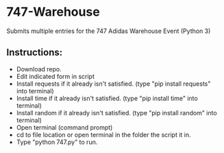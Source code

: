 # 747-Warehouse
Submits multiple entries for the 747 Adidas Warehouse Event
(Python 3)

## Instructions:
* Download repo.
* Edit indicated form in script
* Install requests if it already isn't satisfied. (type "pip install requests" into terminal)
* Install time if it already isn't satisfied. (type "pip install time" into terminal)
* Install random if it already isn't satisfied. (type "pip install random" into terminal)
* Open terminal (command prompt)
* cd to file location or open terminal in the folder the script it in.
* Type "python 747.py" to run.

